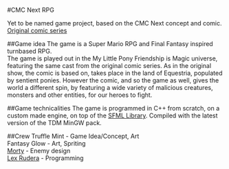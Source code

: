 #CMC Next RPG

Yet to be named game project, based on the CMC Next concept and comic.  
[Original comic series](http://cmcnext.tumblr.com/ "CMC Next")

##Game idea
The game is a Super Mario RPG and Final Fantasy inspired turnbased RPG.  
The game is played out in the My Little Pony Friendship is Magic universe, featuring the same cast from the original comic series. As in the original show, the comic is based on, takes place in the land of Equestria, populated by sentient ponies. However the comic, and so the game as well, gives the world a different spin, by featuring a wide variety of malicious creatures, monsters and other entities, for our heroes to fight.

##Game technicalities
The game is programmed in C++ from scratch, on a custom made engine, on top of the [SFML Library](https://github.com/LaurentGomila/SFML "Simple Fast Multimedia Libaray"). Compiled with the latest version of the TDM MinGW pack.

##Crew
Truffle Mint - Game Idea/Concept, Art  
Fantasy Glow - Art, Spriting  
[Morty](https://github.com/Chrysalis-Army) - Enemy design  
[Lex Rudera](https://github.com/LexRudera) - Programming  
